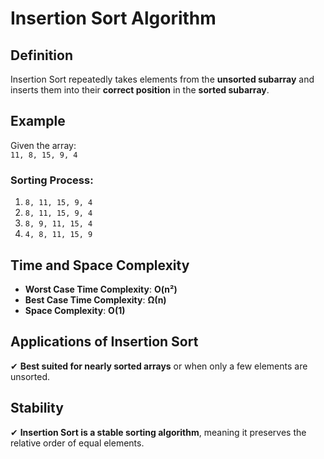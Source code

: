 
# Insertion Sort Algorithm  

## Definition  
Insertion Sort repeatedly takes elements from the **unsorted subarray** and inserts them into their **correct position** in the **sorted subarray**.  

## Example  
Given the array:  
`11, 8, 15, 9, 4`  

### Sorting Process:
1. `8, 11, 15, 9, 4`
2. `8, 11, 15, 9, 4`
3. `8, 9, 11, 15, 4`
4. `4, 8, 11, 15, 9`

## Time and Space Complexity  
- **Worst Case Time Complexity**: **O(n²)**  
- **Best Case Time Complexity**: **Ω(n)**  
- **Space Complexity**: **O(1)**  

## Applications of Insertion Sort  
✔ **Best suited for nearly sorted arrays** or when only a few elements are unsorted.  

## Stability  
✔ **Insertion Sort is a stable sorting algorithm**, meaning it preserves the relative order of equal elements.  
